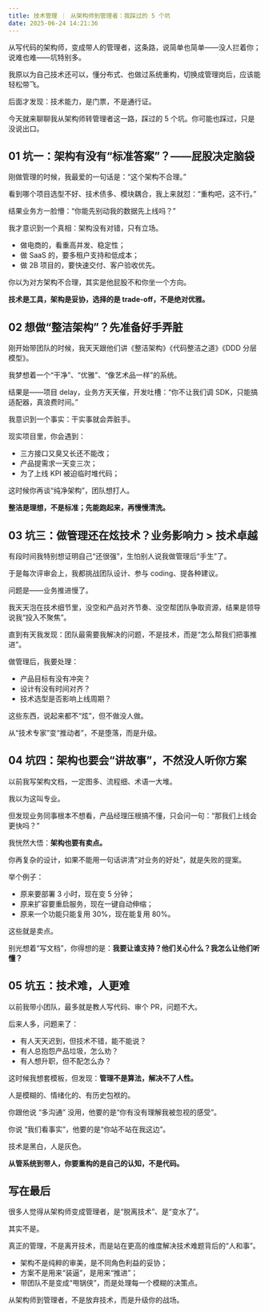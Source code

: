 ```yaml
---
title: 技术管理 ｜ 从架构师到管理者：我踩过的 5 个坑
date: 2025-06-24 14:21:36
---
```


从写代码的架构师，变成带人的管理者，这条路，说简单也简单——没人拦着你；说难也难——坑特别多。

我原以为自己技术还可以，懂分布式、也做过系统重构，切换成管理岗后，应该能轻松带飞。

后面才发现：技术能力，是门票，不是通行证。

今天就来聊聊我从架构师转管理者这一路，踩过的 5 个坑。你可能也踩过，只是没说出口。

## 01 坑一：架构有没有“标准答案”？——屁股决定脑袋

刚做管理的时候，我最爱的一句话是：“这个架构不合理。”

看到哪个项目选型不好、技术债多、模块耦合，我上来就怼：“重构吧，这不行。”

结果业务方一脸懵：“你能先别动我的数据先上线吗？”

我才意识到一个真相：架构没有对错，只有立场。

- 做电商的，看重高并发、稳定性；
- 做 SaaS 的，要多租户支持和低成本；
- 做 2B 项目的，要快速交付、客户验收优先。

你以为对方架构不合理，其实是他屁股不和你坐一个方向。

**技术是工具，架构是妥协，选择的是 trade-off，不是绝对优雅。**

## 02 想做“整洁架构”？先准备好手弄脏

刚开始带团队的时候，我天天跟他们讲《整洁架构》《代码整洁之道》《DDD 分层模型》。

我梦想着一个“干净”、“优雅”、“像艺术品一样”的系统。

结果是——项目 delay，业务方天天催，开发吐槽：“你不让我们调 SDK，只能搞适配器，真浪费时间。”

我意识到一个事实：干实事就会弄脏手。

现实项目里，你会遇到：

- 三方接口又臭又长还不能改；
- 产品提需求一天变三次；
- 为了上线 KPI 被迫临时堆代码；

这时候你再谈“纯净架构”，团队想打人。

**整洁是理想，不是标准；先能跑起来，再慢慢清洗。**

## 03 坑三：做管理还在炫技术？业务影响力 > 技术卓越

有段时间我特别想证明自己“还很强”，生怕别人说我做管理后“手生”了。

于是每次评审会上，我都挑战团队设计、参与 coding、提各种建议。

问题是——业务推进慢了。

我天天泡在技术细节里，没空和产品对齐节奏、没空帮团队争取资源，结果是领导说我“投入不聚焦”。

直到有天我发现：团队最需要我解决的问题，不是技术，而是“怎么帮我们把事推进”。

做管理后，我要处理：

- 产品目标有没有冲突？
- 设计有没有时间对齐？
- 技术选型是否影响上线周期？

这些东西，说起来都不“炫”，但不做没人做。

从“技术专家”变“推动者”，不是堕落，而是升级。

## 04 坑四：架构也要会“讲故事”，不然没人听你方案

以前我写架构文档，一定图多、流程细、术语一大堆。

我以为这叫专业。

但发现业务同事根本不想看，产品经理压根搞不懂，只会问一句：“那我们上线会更快吗？”

我恍然大悟：**架构也要有卖点。**

你再复杂的设计，如果不能用一句话讲清“对业务的好处”，就是失败的提案。

举个例子：

- 原来要部署 3 小时，现在变 5 分钟；
- 原来扩容要重启服务，现在一键自动伸缩；
- 原来一个功能只能复用 30%，现在能复用 80%。

这些就是卖点。

别光想着“写文档”，你得想的是：**我要让谁支持？他们关心什么？我怎么让他们听懂？**

## 05 坑五：技术难，人更难

以前我带小团队，最多就是教人写代码、审个 PR，问题不大。

后来人多，问题来了：

- 有人天天迟到，但技术不错，能不能说？
- 有人总抱怨产品垃圾，怎么劝？
- 有人想升职，但不配怎么办？

这时候我想套模板，但发现：**管理不是算法，解决不了人性。**

人是模糊的、情绪化的、有历史包袱的。

你跟他说 “多沟通” 没用，他要的是“你有没有理解我被忽视的感受”。

你说 “我们看事实”，他要的是“你站不站在我这边”。

技术是黑白，人是灰色。

**从管系统到带人，你要重构的是自己的认知，不是代码。**

## 写在最后

很多人觉得从架构师变成管理者，是“脱离技术”、是“变水了”。

其实不是。

真正的管理，不是离开技术，而是站在更高的维度解决技术难题背后的“人和事”。

- 架构不是纯粹的审美，是不同角色利益的妥协；
- 方案不是用来“装逼”，是用来“推进”；
- 带团队不是变成“甩锅侠”，而是处理每一个模糊的决策点。

从架构师到管理者，不是放弃技术，而是升级你的战场。